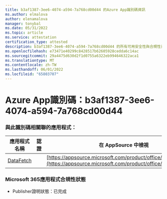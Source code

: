 ```yaml
---
title: b3af1387-3ee6-4074-a594-7a768cd00d44 的Azure App識別碼資訊
ms.author: elmalova
author: elenamalova
manager: tonybal
ms.date: 05/31/2022
ms.topic: article
ms.service: attestation
certification_type: attested
description: b3af1387-3ee6-4074-a594-7a768cd00d44 的所有可用安全性與合規性資訊。
ms.openlocfilehash: e73471e40299c8428517b62605928cedda6c14ac
ms.sourcegitcommit: 29a4475d630d2f1d0755a6322eb994646322aca1
ms.translationtype: MT
ms.contentlocale: zh-TW
ms.lasthandoff: 06/01/2022
ms.locfileid: "65803707"
---
```

# <a name="azure-app-id-b3af1387-3ee6-4074-a594-7a768cd00d44"></a>Azure App識別碼：b3af1387-3ee6-4074-a594-7a768cd00d44


### <a name="apps-associated-with-this-id"></a>與此識別碼相關聯的應用程式：
| **應用程式名稱** | **認證** | **在 AppSource 中檢視** |
|--------------|---------------|-----------------------|
| [DataFetch](../forward/WA200003961.md) |  | [https://appsource.microsoft.com/product/office/WA200003961](https://appsource.microsoft.com/product/office/WA200003961) |

### <a name="microsoft-365-app-compliance-status"></a>Microsoft 365應用程式合規性狀態
- Publisher證明狀態：已完成
